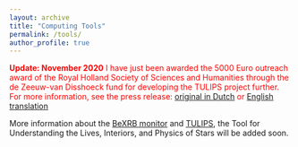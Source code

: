 ```yaml
---
layout: archive
title: "Computing Tools"
permalink: /tools/
author_profile: true
---
```


<span style="color:red">**Update: November 2020** I have just been awarded the 5000 Euro outreach award of the Royal 
Holland Society of Sciences and Humanities through the de Zeeuw-van Disshoeck fund
for developing the TULIPS project further. For more information, see the press release: 
[original in Dutch](https://www.astronomie.nl/nieuws/eva-laplace-wint-communicatieprijs-voor-software-die-levensloop-van-ster-toont-2542) or 
[English translation](https://www.astronomie.nl/eva-laplace-wins-communication-prize-for-software-that-shows-life-cycle-of-stars-92)</span>

More information about the [BeXRB monitor](http://integral.esac.esa.int/bexrbmonitor/webpage_oneplot.php) and 
[TULIPS](https://www.youtube.com/watch?v=AUfWdZGugyo&feature=youtu.be), the Tool for Understanding the Lives, Interiors, 
and Physics of Stars will be added soon.


<!---
{% if author.googlescholar %}
  You can also find my articles on <u><a href="{{author.googlescholar}}">my Google Scholar profile</a>.</u>
{% endif %}

{% include base_path %}

{% for post in site.publications reversed %}
  {% include archive-single.html %}
{% endfor %}
--->